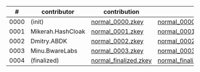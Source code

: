 | # | contributor | contribution | transcript | attestation |
| --- | --- | --- | --- | --- |
| 0000 | (init) | [normal_0000.zkey](https://storage.googleapis.com/trusted-setup.v1.zktrue-up.ts.finance/normal_0000.zkey) | [normal_0000.zkey.verification_transcript](https://storage.googleapis.com/trusted-setup.v1.zktrue-up.ts.finance/normal_0000.zkey.verification_transcript) |  |
| 0001 | Mikerah.HashCloak | [normal_0001.zkey](https://storage.googleapis.com/trusted-setup.v1.zktrue-up.ts.finance/normal_0001.zkey) | [normal_0001.zkey.verification_transcript](https://storage.googleapis.com/trusted-setup.v1.zktrue-up.ts.finance/normal_0001.zkey.verification_transcript) | [Attestation](../attestations/HashCloak.attestation) |
| 0002 | Dmitry.ABDK | [normal_0002.zkey](https://storage.googleapis.com/trusted-setup.v1.zktrue-up.ts.finance/normal_0002.zkey) | [normal_0002.zkey.verification_transcript](https://storage.googleapis.com/trusted-setup.v1.zktrue-up.ts.finance/normal_0002.zkey.verification_transcript) | [Attestation](../attestations/ABDK.attestation) |
| 0003 | Minu.BwareLabs | [normal_0003.zkey](https://storage.googleapis.com/trusted-setup.v1.zktrue-up.ts.finance/normal_0003.zkey) | [normal_0003.zkey.verification_transcript](https://storage.googleapis.com/trusted-setup.v1.zktrue-up.ts.finance/normal_0003.zkey.verification_transcript) | [Attestation](../attestations/BwareLabs.attestation) |
| 0004 | (finalized) | [normal_finalized.zkey](https://storage.googleapis.com/trusted-setup.v1.zktrue-up.ts.finance/normal_finalized.zkey) | [normal_finalized.zkey.verification_transcript](https://storage.googleapis.com/trusted-setup.v1.zktrue-up.ts.finance/normal_finalized.zkey.verification_transcript) | [beacon_info](../beacon_info.md) |